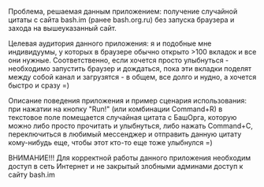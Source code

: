Проблема, решаемая данным приложением: получение случайной цитаты с сайта bash.im (ранее bash.org.ru) без запуска браузера и захода на вышеуказанный сайт.

Целевая аудитория данного приложения: я и подобные мне индивидуумы, у которых в браузере обычно открыто >100 вкладок и все они нужные. Соответственно, если хочется просто улыбнуться - необходимо запустить браузер и дождаться, пока эти вкладки поделят между собой канал и загрузятся - в общем, все долго и нудно, а хочется быстро и сразу =) 

Описание поведения приложения и пример сценария использования: при нажатии на кнопку "Run!" (или комбинации Command+R) в текстовое поле помещается случайная цитата с БашОрга, которую можно либо просто прочитать и улыбнуться, либо нажать Command+C, переключиться в любимый мессенджер и отправить данную цитату кому-нибудь еще, чтобы этот кто-то еще тоже улыбнулся =)

ВНИМАНИЕ!!! Для корректной работы данного приложения необходим доступ в сеть Интернет и не закрытый злобными админами доступ к сайту bash.im